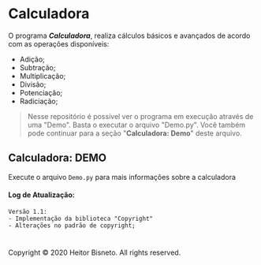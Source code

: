 # Calculadora
O programa ***Calculadora***, realiza cálculos básicos e avançados de acordo com as operações disponíveis:

* Adição;
* Subtração;
* Multiplicação;
* Divisão;
* Potenciação;
* Radiciação;

>Nesse repositório é possível ver o programa em execução através de uma "Demo". Basta o executar o arquivo "Demo.py". Você também pode continuar para a seção "**Calculadora: Demo**" deste arquivo.

## Calculadora: DEMO

Execute o arquivo ```Demo.py``` para mais informações sobre a calculadora

#### Log de Atualização:

```
Versão 1.1:
- Implementação da biblioteca "Copyright"
- Alterações no padrão de copyright;
```

#

Copyright © 2020 Heitor Bisneto. All rights reserved.